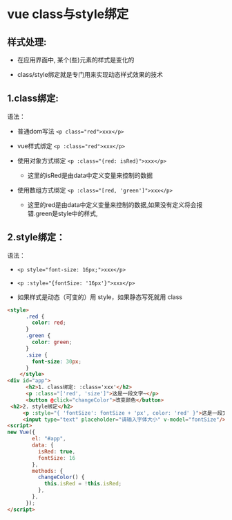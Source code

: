 # vue class与style绑定



## 样式处理:

- 在应用界面中, 某个(些)元素的样式是变化的

- class/style绑定就是专门用来实现动态样式效果的技术

## 1.class绑定:  

语法：

- 普通dom写法 `<p class="red">xxx</p>`

- vue样式绑定 `<p :class="red">xxx</p>`

- 使用对象方式绑定 `<p :class="{red: isRed}">xxx</p>`

  - 这里的isRed是由data中定义变量来控制的数据

- 使用数组方式绑定 `<p :class="[red, 'green']">xxx</p>`

  - 这里的red是由data中定义变量来控制的数据,如果没有定义将会报错.green是style中的样式,

## 2.style绑定：

语法：

- `<p style="font-size: 16px;">xxx</p>`

- `<p :style="{fontSize: '16px'}">xxx</p>`
  
- 如果样式是动态（可变的）用 style，如果静态写死就用 class


```html
<style>
      .red {
        color: red;
      }
      .green {
        color: green;
      }
      .size {
        font-size: 30px;
      }
    </style>
<div id="app">
      <h2>1. class绑定: :class='xxx'</h2>
      <p :class="['red', 'size']">这是一段文字~</p>
      <button @click="changeColor">改变颜色</button>
 <h2>2. style绑定</h2>
     <p :style="{ 'fontSize': fontSize + 'px', color: 'red' }">这是一段文字~</p>
     <input type="text" placeholder="请输入字体大小" v-model="fontSize"/>
<script>
new Vue({
        el: "#app",
        data: {
          isRed: true,
          fontSize: 16
        },
        methods: {
          changeColor() {
            this.isRed = !this.isRed;
          },
        },
      });
</script>
```



